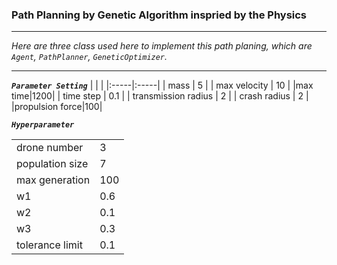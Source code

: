 ### Path Planning by Genetic Algorithm inspried by the Physics
----------

_Here are three class used here to implement this path planing, which are `Agent`, `PathPlanner`, `GeneticOptimizer`._

---------
***`Parameter Setting`*** 
|  |  |
|:-----|:-----|
| mass | 5 |
| max velocity | 10 |
|max time|1200|
| time step | 0.1 |
| transmission radius | 2 |
| crash radius | 2 |
|propulsion force|100|

***`Hyperparameter`***

|  |  |
|----|:-----|
| drone number | 3 |
|population size| 7|
|max generation|100|
|w1|0.6|
|w2|0.1|
|w3|0.3|
|tolerance limit|0.1|




